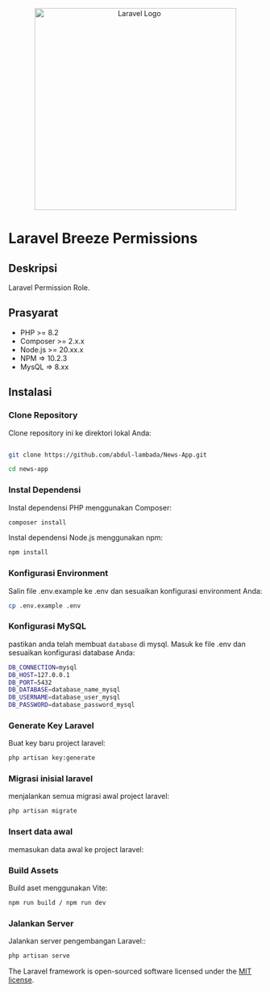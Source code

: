 <p align="center"><a href="https://laravel.com" target="_blank"><img src="https://raw.githubusercontent.com/laravel/art/master/logo-lockup/5%20SVG/2%20CMYK/1%20Full%20Color/laravel-logolockup-cmyk-red.svg" width="400" alt="Laravel Logo"></a></p>

# Laravel Breeze Permissions

## Deskripsi
Laravel Permission Role.

## Prasyarat
- PHP >= 8.2
- Composer >= 2.x.x
- Node.js >= 20.xx.x
- NPM => 10.2.3
- MysQL => 8.xx

## Instalasi

### Clone Repository
Clone repository ini ke direktori lokal Anda:

```bash

git clone https://github.com/abdul-lambada/News-App.git

cd news-app

```

### Instal Dependensi
Instal dependensi PHP menggunakan Composer:

```bash
composer install
```

Instal dependensi Node.js menggunakan npm:
```bash
npm install
```

### Konfigurasi Environment
Salin file .env.example ke .env dan sesuaikan konfigurasi environment Anda:

```bash
cp .env.example .env
```

### Konfigurasi MySQL
pastikan anda telah membuat ```database``` di mysql. Masuk ke file .env dan sesuaikan konfigurasi database Anda:

```bash
DB_CONNECTION=mysql
DB_HOST=127.0.0.1
DB_PORT=5432
DB_DATABASE=database_name_mysql
DB_USERNAME=database_user_mysql
DB_PASSWORD=database_password_mysql
```

### Generate Key Laravel
Buat key baru project laravel:
```bash
php artisan key:generate
```

### Migrasi inisial laravel
menjalankan semua migrasi awal project laravel:

```bash
php artisan migrate

```
### Insert data awal
memasukan data awal ke project laravel:

### Build Assets
Build aset menggunakan Vite:

```bash
npm run build / npm run dev
```

### Jalankan Server
Jalankan server pengembangan Laravel::

```bash
php artisan serve
```


The Laravel framework is open-sourced software licensed under the [MIT license](https://opensource.org/licenses/MIT).

